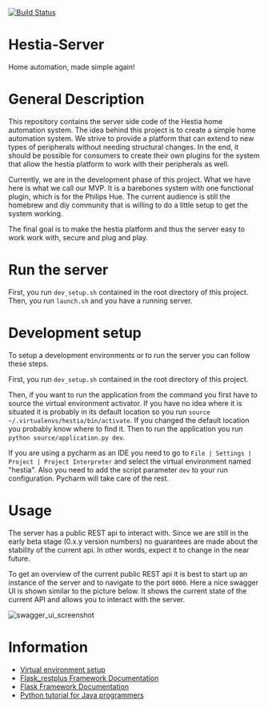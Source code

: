 [![Build Status](https://travis-ci.org/RUGSoftEng/2017-Hestia-Server.svg?branch=development)](https://travis-ci.org/RUGSoftEng/2017-Hestia-Server)
# Hestia-Server 
Home automation, made simple again!

# General Description
This repository contains the server side code of the Hestia home automation
system.
The idea behind this project is to create a simple home automation system.
We strive to provide a platform that can extend to new types of peripherals  without
needing structural changes.
In the end, it should be possible for consumers to create their own plugins for
the system that allow the hestia platform to work with their peripherals as well.

Currently, we are in the development phase of this project.
What we have here is what we call our MVP.
It is a barebones system with one functional plugin, which is for the Philips Hue.
The current audience is still the homebrew and diy community that is willing to
do a little setup to get the system working.

The final goal is to make the hestia platform and thus the server easy to work
work with, secure and plug and play.

# Run the server

First, you run `dev_setup.sh` contained in the root directory of this project.
Then, you run `launch.sh` and you have a running server.

# Development setup
To setup a development environments or to run the server you can follow these
steps.

First, you run `dev_setup.sh` contained in the root directory of this project.

Then, if you want to run the application from the command you first have to 
source the virtual environment activator.
If you have no idea where it is situated it is probably in its default location
so you run `source ~/.virtualenvs/hestia/bin/activate`.
If you changed the default location you probably know where to find it.
Then to run the application you run `python source/application.py dev`.

If you are using a pycharm as an IDE you need to go to `File | Settings | Project | Project Interpreter`
and select the virtual environment named "hestia".
Also you need to add the script parameter `dev` to your run configuration.
Pycharm will take care of the rest.

# Usage
The server has a public REST api to interact with. 
Since we are still in the early beta stage (0.x.y version numbers) no guarantees
are made about the stability of the current api.
In other words, expect it to change in the near future.

To get an overview of the current public REST api it is best to start up an
instance of the server and to navigate to the port `8000`.
Here a nice swagger UI is shown similar to the picture below.
It shows the current state of the current API and allows you to interact with
the server.

![swagger_ui_screenshot](https://cloud.githubusercontent.com/assets/6391025/24971097/076699de-1fb7-11e7-8eed-a1ceccefe38f.png)


# Information
- [Virtual environment setup](https://virtualenvwrapper.readthedocs.io/en/latest/install.html)
- [Flask_restplus Framework Documentation](https://flask-restplus.readthedocs.io/en/stable/)
- [Flask Framework Documentation](http://flask.pocoo.org/)
- [Python tutorial for Java programmers](http://www.cse.wustl.edu/~ckelleher/cse450/pythonQuickStart.pdf)
